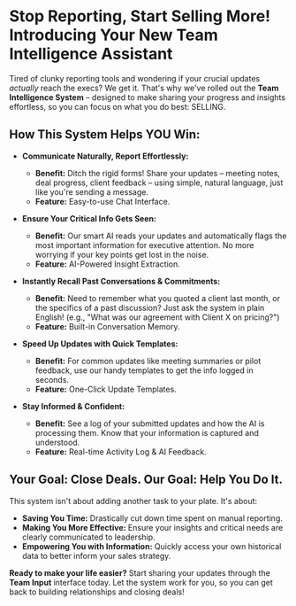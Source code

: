 # Stop Reporting, Start Selling More! Introducing Your New Team Intelligence Assistant

Tired of clunky reporting tools and wondering if your crucial updates *actually* reach the execs? We get it. That's why we've rolled out the **Team Intelligence System** – designed to make sharing your progress and insights effortless, so you can focus on what you do best: SELLING.

## How This System Helps YOU Win:

*   **Communicate Naturally, Report Effortlessly:**
    *   **Benefit:** Ditch the rigid forms! Share your updates – meeting notes, deal progress, client feedback – using simple, natural language, just like you're sending a message.
    *   **Feature:** Easy-to-use Chat Interface.

*   **Ensure Your Critical Info Gets Seen:**
    *   **Benefit:** Our smart AI reads your updates and automatically flags the most important information for executive attention. No more worrying if your key points get lost in the noise.
    *   **Feature:** AI-Powered Insight Extraction.

*   **Instantly Recall Past Conversations & Commitments:**
    *   **Benefit:** Need to remember what you quoted a client last month, or the specifics of a past discussion? Just ask the system in plain English! (e.g., "What was our agreement with Client X on pricing?")
    *   **Feature:** Built-in Conversation Memory.

*   **Speed Up Updates with Quick Templates:**
    *   **Benefit:** For common updates like meeting summaries or pilot feedback, use our handy templates to get the info logged in seconds.
    *   **Feature:** One-Click Update Templates.

*   **Stay Informed & Confident:**
    *   **Benefit:** See a log of your submitted updates and how the AI is processing them. Know that your information is captured and understood.
    *   **Feature:** Real-time Activity Log & AI Feedback.

## Your Goal: Close Deals. Our Goal: Help You Do It.

This system isn't about adding another task to your plate. It's about:
*   **Saving You Time:** Drastically cut down time spent on manual reporting.
*   **Making You More Effective:** Ensure your insights and critical needs are clearly communicated to leadership.
*   **Empowering You with Information:** Quickly access your own historical data to better inform your sales strategy.

**Ready to make your life easier?**
Start sharing your updates through the **Team Input** interface today. Let the system work for you, so you can get back to building relationships and closing deals!
